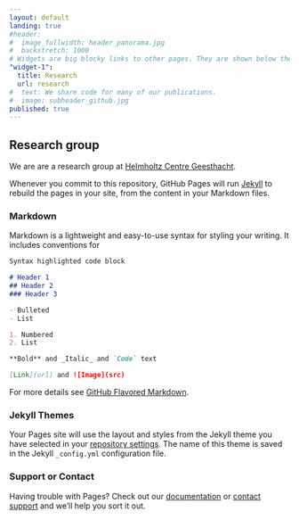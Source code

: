 ```yaml
---
layout: default
landing: true
#header: 
#  image_fullwidth: header_panorama.jpg
#  backstretch: 1000
# Widgets are big blocky links to other pages. They are shown below the text.
"widget-1": 
  title: Research
  url: research
#  text: We share code for many of our publications.
#  image: subheader_github.jpg
published: true
---
```



## Research group
We are are a research group at [Helmholtz Centre Geesthacht](https://hzg.de).

Whenever you commit to this repository, GitHub Pages will run [Jekyll](https://jekyllrb.com/) to rebuild the pages in your site, from the content in your Markdown files.

### Markdown

Markdown is a lightweight and easy-to-use syntax for styling your writing. It includes conventions for

```markdown
Syntax highlighted code block

# Header 1
## Header 2
### Header 3

- Bulleted
- List

1. Numbered
2. List

**Bold** and _Italic_ and `Code` text

[Link](url) and ![Image](src)
```

For more details see [GitHub Flavored Markdown](https://guides.github.com/features/mastering-markdown/).

### Jekyll Themes

Your Pages site will use the layout and styles from the Jekyll theme you have selected in your [repository settings](https://github.com/m-dml/m-dml.github.io/settings). The name of this theme is saved in the Jekyll `_config.yml` configuration file.

### Support or Contact

Having trouble with Pages? Check out our [documentation](https://help.github.com/categories/github-pages-basics/) or [contact support](https://github.com/contact) and we’ll help you sort it out.

